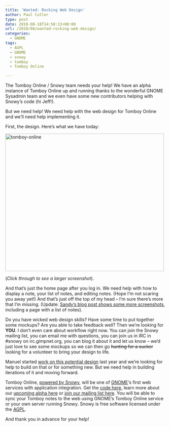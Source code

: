 ```yaml
---
title: 'Wanted: Rocking Web Design'
author: Paul Cutler
type: post
date: 2010-08-18T14:50:13+00:00
url: /2010/08/wanted-rocking-web-design/
categories:
  - GNOME
tags:
  - AGPL
  - GNOME
  - snowy
  - tomboy
  - Tomboy Online

---
```

The Tomboy Online / Snowy team needs your help! We have an alpha instance of Tomboy Online up and running thanks to the wonderful GNOME Sysadmin team and we even have some new contributors helping with Snowy&#8217;s code (hi Jeff!).

But we need help! We need help with the web design for Tomboy Online and we&#8217;ll need help implementing it.

First, the design. Here&#8217;s what we have today:

[<img src="https://i2.wp.com/farm5.static.flickr.com/4075/4904106271_a32eaa2940.jpg?resize=500%2C434" width="500" height="434" alt="tomboy-online" data-recalc-dims="1" />][1]

(_Click through to see a larger screenshot_).

And that&#8217;s just the home page after you log in. We need help with how to display a note, your list of notes, and editing notes. (Hope I&#8217;m not scaring you away yet!) And that&#8217;s just off the top of my head &#8211; I&#8217;m sure there&#8217;s more that I&#8217;m missing. (Update:  [Sandy&#8217;s blog post shows some more screenshots][2], including a page with a list of notes).

Do you have wicked web design skills? Have some time to put together some mockups? Are you able to take feedback well? Then we&#8217;re looking for **YOU**. I don&#8217;t even care about workflow right now. You can join the Snowy mailing list, you can email me with questions, you can join us in IRC in #snowy on irc.gimpnet.org, you can blog it about it and let us know &#8211; we&#8217;d just love to see some mockups so we can then go <del datetime="2010-08-18T14:37:07+00:00">hunting for a sucker</del> looking for a volunteer to bring your design to life. 

Manuel started [work on this potential design][3] last year and we&#8217;re looking for help to build on that or for something new. But we need help in building iterations of it and moving forward.

Tomboy Online, [powered by Snowy][4], will be one of [GNOME][5]&#8216;s first web services with application integration. Get the [code here][6], learn more about our [upcoming alpha here][7] or [join our mailing list here][8]. You will be able to sync your Tomboy notes to the web using GNOME&#8217;s Tomboy Online service or your own server running Snowy. Snowy is free software licensed under the [AGPL][9].

And thank you in advance for your help!

 [1]: http://www.flickr.com/photos/silwenae/4904106271/ "tomboy-online by pcutler, on Flickr"
 [2]: http://automorphic.blogspot.com/2009/05/tomboy-0151-release-brings-new-online.html
 [3]: http://manuel-uewwy.posterous.com/mockups-for-tomboy-snowy-tomboy-online
 [4]: http://live.gnome.org/Snowy
 [5]: http://www.gnome.org
 [6]: http://git.gnome.org/cgit/snowy
 [7]: http://live.gnome.org/Snowy/FAQ
 [8]: http://mail.gnome.org/mailman/listinfo/snowy-list
 [9]: http://www.gnu.org/licenses/agpl.html